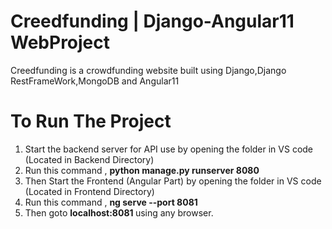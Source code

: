 # Creedfunding | Django-Angular11 WebProject
 Creedfunding is a crowdfunding website built using Django,Django RestFrameWork,MongoDB and Angular11
 
 # To Run The Project
 1. Start the backend server for API use by opening the folder in VS code (Located in Backend Directory)
 2. Run this command , <b> python manage.py runserver 8080 </b>
 3. Then Start the Frontend (Angular Part)  by opening the folder in VS code (Located in Frontend Directory)
 4. Run this command , <b> ng serve --port 8081 </b>
 5. Then goto <b> localhost:8081 </b> using any browser.

